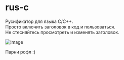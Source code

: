 # rus-c
Русификатор для языка С/C++.
<br>
Просто включить заголовок в код и пользоваться.
<br>
Не стесняйтесь просмотреть и изменять заголовок.


![image](https://github.com/user-attachments/assets/a067ae20-4e5d-4c4a-abd6-54df643c1f84)

Парни рофл :)

